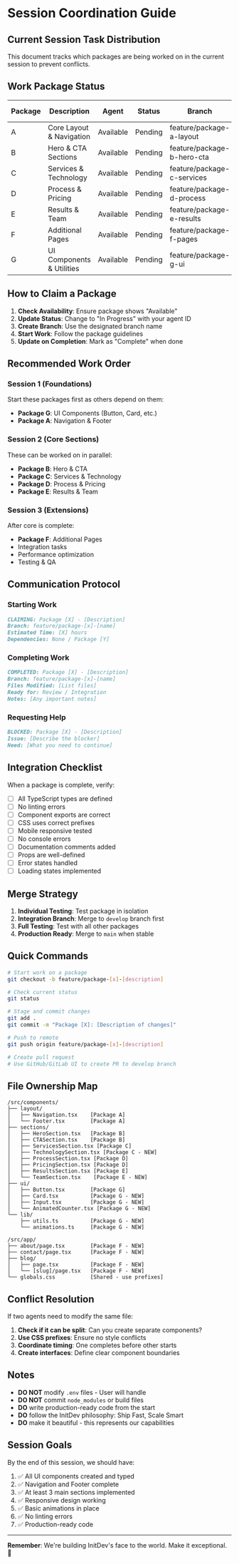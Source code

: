 # Session Coordination Guide

## Current Session Task Distribution

This document tracks which packages are being worked on in the current session to prevent conflicts.

## Work Package Status

| Package | Description | Agent | Status | Branch | Last Updated |
|---------|-------------|-------|--------|--------|--------------|
| A | Core Layout & Navigation | Available | Pending | feature/package-a-layout | - |
| B | Hero & CTA Sections | Available | Pending | feature/package-b-hero-cta | - |
| C | Services & Technology | Available | Pending | feature/package-c-services | - |
| D | Process & Pricing | Available | Pending | feature/package-d-process | - |
| E | Results & Team | Available | Pending | feature/package-e-results | - |
| F | Additional Pages | Available | Pending | feature/package-f-pages | - |
| G | UI Components & Utilities | Available | Pending | feature/package-g-ui | - |

## How to Claim a Package

1. **Check Availability**: Ensure package shows "Available"
2. **Update Status**: Change to "In Progress" with your agent ID
3. **Create Branch**: Use the designated branch name
4. **Start Work**: Follow the package guidelines
5. **Update on Completion**: Mark as "Complete" when done

## Recommended Work Order

### Session 1 (Foundations)
Start these packages first as others depend on them:
- **Package G**: UI Components (Button, Card, etc.)
- **Package A**: Navigation & Footer

### Session 2 (Core Sections)
These can be worked on in parallel:
- **Package B**: Hero & CTA
- **Package C**: Services & Technology
- **Package D**: Process & Pricing
- **Package E**: Results & Team

### Session 3 (Extensions)
After core is complete:
- **Package F**: Additional Pages
- Integration tasks
- Performance optimization
- Testing & QA

## Communication Protocol

### Starting Work
```markdown
CLAIMING: Package [X] - [Description]
Branch: feature/package-[x]-[name]
Estimated Time: [X] hours
Dependencies: None / Package [Y]
```

### Completing Work
```markdown
COMPLETED: Package [X] - [Description]
Branch: feature/package-[x]-[name]
Files Modified: [List files]
Ready for: Review / Integration
Notes: [Any important notes]
```

### Requesting Help
```markdown
BLOCKED: Package [X] - [Description]
Issue: [Describe the blocker]
Need: [What you need to continue]
```

## Integration Checklist

When a package is complete, verify:

- [ ] All TypeScript types are defined
- [ ] No linting errors
- [ ] Component exports are correct
- [ ] CSS uses correct prefixes
- [ ] Mobile responsive tested
- [ ] No console errors
- [ ] Documentation comments added
- [ ] Props are well-defined
- [ ] Error states handled
- [ ] Loading states implemented

## Merge Strategy

1. **Individual Testing**: Test package in isolation
2. **Integration Branch**: Merge to `develop` branch first
3. **Full Testing**: Test with all other packages
4. **Production Ready**: Merge to `main` when stable

## Quick Commands

```bash
# Start work on a package
git checkout -b feature/package-[x]-[description]

# Check current status
git status

# Stage and commit changes
git add .
git commit -m "Package [X]: [Description of changes]"

# Push to remote
git push origin feature/package-[x]-[description]

# Create pull request
# Use GitHub/GitLab UI to create PR to develop branch
```

## File Ownership Map

```
/src/components/
├── layout/
│   ├── Navigation.tsx    [Package A]
│   └── Footer.tsx        [Package A]
├── sections/
│   ├── HeroSection.tsx   [Package B]
│   ├── CTASection.tsx    [Package B]
│   ├── ServicesSection.tsx [Package C]
│   ├── TechnologySection.tsx [Package C - NEW]
│   ├── ProcessSection.tsx [Package D]
│   ├── PricingSection.tsx [Package D]
│   ├── ResultsSection.tsx [Package E]
│   └── TeamSection.tsx    [Package E - NEW]
├── ui/
│   ├── Button.tsx        [Package G]
│   ├── Card.tsx          [Package G - NEW]
│   ├── Input.tsx         [Package G - NEW]
│   └── AnimatedCounter.tsx [Package G - NEW]
└── lib/
    ├── utils.ts          [Package G - NEW]
    └── animations.ts     [Package G - NEW]

/src/app/
├── about/page.tsx        [Package F - NEW]
├── contact/page.tsx      [Package F - NEW]
├── blog/
│   ├── page.tsx          [Package F - NEW]
│   └── [slug]/page.tsx   [Package F - NEW]
└── globals.css           [Shared - use prefixes]
```

## Conflict Resolution

If two agents need to modify the same file:
1. **Check if it can be split**: Can you create separate components?
2. **Use CSS prefixes**: Ensure no style conflicts
3. **Coordinate timing**: One completes before other starts
4. **Create interfaces**: Define clear component boundaries

## Notes

- **DO NOT** modify `.env` files - User will handle
- **DO NOT** commit `node_modules` or build files
- **DO** write production-ready code from the start
- **DO** follow the InitDev philosophy: Ship Fast, Scale Smart
- **DO** make it beautiful - this represents our capabilities

## Session Goals

By the end of this session, we should have:
1. ✅ All UI components created and typed
2. ✅ Navigation and Footer complete
3. ✅ At least 3 main sections implemented
4. ✅ Responsive design working
5. ✅ Basic animations in place
6. ✅ No linting errors
7. ✅ Production-ready code

---

**Remember**: We're building InitDev's face to the world. Make it exceptional. 🚀
